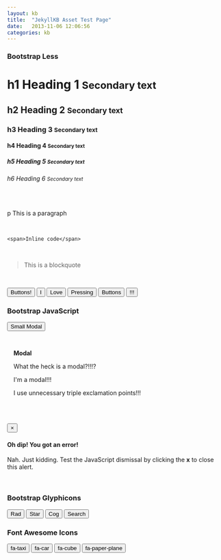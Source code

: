 ```yaml
---
layout: kb
title:  "JekyllKB Asset Test Page"
date:   2013-11-06 12:06:56
categories: kb
---
```


<h3>Bootstrap Less</h3>  

<h1>h1 Heading 1 <small>Secondary text</small></h1>  
<h2>h2 Heading 2 <small>Secondary text</small></h2>  
<h3>h3 Heading 3 <small>Secondary text</small></h3>  
<h4>h4 Heading 4 <small>Secondary text</small></h4>  
<h5>h5 Heading 5 <small>Secondary text</small></h5>  
<h6>h6 Heading 6 <small>Secondary text</small></h6>  
<br>

<p>p This is a paragraph</p>
<br>
<p><code>&lt;span&gt;Inline code&lt;/span&gt;</code></p>
<br>
<blockquote>This is a blockquote</blockquote>
<br>

<!-- Bootstrap Buttons -->
<p>
<button type="button" class="btn btn-default">Buttons!</button>
<button type="button" class="btn btn-primary">I</button>
<button type="button" class="btn btn-success">Love</button>
<button type="button" class="btn btn-info">Pressing</button>
<button type="button" class="btn btn-warning">Buttons</button>
<button type="button" class="btn btn-danger">!!!</button>
<br>
</p>

<h3>Bootstrap JavaScript</h3>

<!-- Small modal -->
<button class="btn btn-primary" data-toggle="modal" data-target=".bs-example-modal-sm">Small Modal</button>

<div class="modal fade bs-example-modal-sm" tabindex="-1" role="dialog" aria-labelledby="mySmallModalLabel" aria-hidden="true">
  <div class="modal-dialog modal-sm">
    <div class="modal-content" style="padding: 15px;">
     <p class="text-center"><strong>Modal</strong></p>
     <p>What the heck is a modal?!!!?</p>
     <p>I'm a modal!!!</p>
     <p>I use unnecessary triple exclamation points!!!</p> 
    </div>
  </div>
</div>

<br>
<br>

<div class="alert alert-danger fade in">
      <button type="button" class="close" data-dismiss="alert" aria-hidden="true">×</button>
      <h4>Oh dip! You got an error!</h4>
      <p>Nah. Just kidding. Test the JavaScript dismissal by clicking the <strong>x</strong> to close this alert. </p>
    </div>
<br>
<h3>Bootstrap Glyphicons</h3>

<button type="button" class="btn btn-default btn-lg">
  <span class="glyphicon glyphicon-thumbs-up"></span> Rad
</button>
<button type="button" class="btn btn-default btn-lg">
  <span class="glyphicon glyphicon-star"></span> Star
</button>
<button type="button" class="btn btn-default btn-lg">
  <span class="glyphicon glyphicon-cog"></span> Cog
</button>
<button type="button" class="btn btn-default btn-lg">
  <span class="glyphicon glyphicon-search"></span> Search
</button>

<h3>Font Awesome Icons </h3>

<button type="button" class="btn btn-default btn-lg">
  <i class="fa fa-taxi"></i> fa-taxi
</button>
<button type="button" class="btn btn-default btn-lg">
  <i class="fa fa-car"></i> fa-car
</button>
<button type="button" class="btn btn-default btn-lg">
  <i class="fa fa-cube"></i> fa-cube
</button>
<button type="button" class="btn btn-default btn-lg">
  <i class="fa fa-paper-plane"></i> fa-paper-plane
</button>
